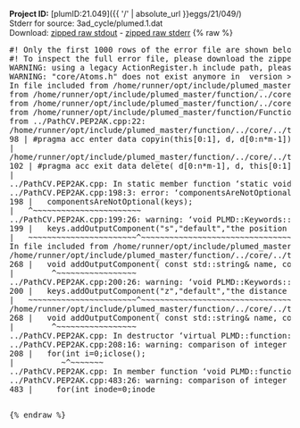 **Project ID:** [plumID:21.049]({{ '/' | absolute_url }}eggs/21/049/)  
Stderr for source:  3ad_cycle/plumed.1.dat   
Download: [zipped raw stdout](plumed.1.dat.plumed_master.stdout.txt.zip) - [zipped raw stderr](plumed.1.dat.plumed_master.stderr.txt.zip) 
{% raw %}
<pre>
#! Only the first 1000 rows of the error file are shown below
#! To inspect the full error file, please download the zipped raw stderr file above
WARNING: using a legacy ActionRegister.h include path, please use <<#include "core/ActionRegister.h">>
WARNING: "core/Atoms.h" does not exist anymore in  version >=2.10, you should change your code.
In file included from /home/runner/opt/include/plumed_master/function/../core/../tools/Tools.h:27,
from /home/runner/opt/include/plumed_master/function/../core/Action.h:28,
from /home/runner/opt/include/plumed_master/function/../core/ActionWithValue.h:25,
from /home/runner/opt/include/plumed_master/function/Function.h:25,
from ../PathCV.PEP2AK.cpp:22:
/home/runner/opt/include/plumed_master/function/../core/../tools/Tensor.h:98: warning: ignoring ‘#pragma acc enter’ [-Wunknown-pragmas]
98 | #pragma acc enter data copyin(this[0:1], d, d[0:n*m-1])
|
/home/runner/opt/include/plumed_master/function/../core/../tools/Tensor.h:102: warning: ignoring ‘#pragma acc exit’ [-Wunknown-pragmas]
102 | #pragma acc exit data delete( d[0:n*m-1], d, this[0:1])
|
../PathCV.PEP2AK.cpp: In static member function ‘static void PLMD::function::PathCV::registerKeywords(PLMD::Keywords&)’:
../PathCV.PEP2AK.cpp:198:3: error: ‘componentsAreNotOptional’ was not declared in this scope
198 |   componentsAreNotOptional(keys);
|   ^~~~~~~~~~~~~~~~~~~~~~~~
../PathCV.PEP2AK.cpp:199:26: warning: ‘void PLMD::Keywords::addOutputComponent(const std::string&, const std::string&, const std::string&)’ is deprecated: Use addOutputComponent with four argument and specify valid types for value from scalar/vector/matrix/grid [-Wdeprecated-declarations]
199 |   keys.addOutputComponent("s","default","the position on the path");
|   ~~~~~~~~~~~~~~~~~~~~~~~^~~~~~~~~~~~~~~~~~~~~~~~~~~~~~~~~~~~~~~~~~
In file included from /home/runner/opt/include/plumed_master/function/../core/Action.h:27:
/home/runner/opt/include/plumed_master/function/../core/../tools/Keywords.h:268:8: note: declared here
268 |   void addOutputComponent( const std::string& name, const std::string& key, const std::string& descr );
|        ^~~~~~~~~~~~~~~~~~
../PathCV.PEP2AK.cpp:200:26: warning: ‘void PLMD::Keywords::addOutputComponent(const std::string&, const std::string&, const std::string&)’ is deprecated: Use addOutputComponent with four argument and specify valid types for value from scalar/vector/matrix/grid [-Wdeprecated-declarations]
200 |   keys.addOutputComponent("z","default","the distance from the path");
|   ~~~~~~~~~~~~~~~~~~~~~~~^~~~~~~~~~~~~~~~~~~~~~~~~~~~~~~~~~~~~~~~~~~~
/home/runner/opt/include/plumed_master/function/../core/../tools/Keywords.h:268:8: note: declared here
268 |   void addOutputComponent( const std::string& name, const std::string& key, const std::string& descr );
|        ^~~~~~~~~~~~~~~~~~
../PathCV.PEP2AK.cpp: In destructor ‘virtual PLMD::function::PathCV::~PathCV()’:
../PathCV.PEP2AK.cpp:208:16: warning: comparison of integer expressions of different signedness: ‘int’ and ‘unsigned int’ [-Wsign-compare]
208 |   for(int i=0;i<mw_n_;++i){
|               ~^~~~~~
../PathCV.PEP2AK.cpp: In constructor ‘PLMD::function::PathCV::PathCV(const PLMD::ActionOptions&)’:
../PathCV.PEP2AK.cpp:236:16: warning: comparison of integer expressions of different signedness: ‘int’ and ‘unsigned int’ [-Wsign-compare]
236 |   for(int i=0;i<mw_n_;++i){
|               ~^~~~~~
../PathCV.PEP2AK.cpp:259:11: warning: comparison of integer expressions of different signedness: ‘int’ and ‘unsigned int’ [-Wsign-compare]
259 |       if(i==mw_id_) ifiles[i]->close();
|          ~^~~~~~~~
../PathCV.PEP2AK.cpp: In member function ‘void PLMD::function::PathCV::generatePath()’:
../PathCV.PEP2AK.cpp:483:26: warning: comparison of integer expressions of different signedness: ‘int’ and ‘unsigned int’ [-Wsign-compare]
483 |     for(int inode=0;inode<nnodes;inode++){
|                     ~~~~~^~~~~~~
../PathCV.PEP2AK.cpp: In member function ‘void PLMD::function::PathCV::readMultipleWalkers()’:
../PathCV.PEP2AK.cpp:941:16: warning: comparison of integer expressions of different signedness: ‘int’ and ‘unsigned int’ [-Wsign-compare]
941 |   for(int i=0;i<mw_n_;++i){
|               ~^~~~~~
../PathCV.PEP2AK.cpp:942:9: warning: comparison of integer expressions of different signedness: ‘int’ and ‘unsigned int’ [-Wsign-compare]
942 |     if(i==mw_id_) continue;
|        ~^~~~~~~~
../PathCV.PEP2AK.cpp:957:5: error: invalid use of incomplete type ‘class PLMD::Communicator’
957 |     comm.Barrier();
|     ^~~~
In file included from /home/runner/opt/include/plumed_master/function/../core/../tools/OFile.h:25,
from /home/runner/opt/include/plumed_master/function/../core/../tools/Log.h:25,
from /home/runner/opt/include/plumed_master/function/../core/Action.h:30:
/home/runner/opt/include/plumed_master/function/../core/../tools/FileBase.h:29:7: note: forward declaration of ‘class PLMD::Communicator’
29 | class Communicator;
|       ^~~~~~~~~~~~
../PathCV.PEP2AK.cpp:958:5: error: invalid use of incomplete type ‘class PLMD::Communicator’
958 |     multi_sim_comm.Barrier();
|     ^~~~~~~~~~~~~~
/home/runner/opt/include/plumed_master/function/../core/../tools/FileBase.h:29:7: note: forward declaration of ‘class PLMD::Communicator’
29 | class Communicator;
|       ^~~~~~~~~~~~
terminate called after throwing an instance of 'PLMD::Plumed::ExceptionError'
what():
(core/PlumedMain.cpp:1502) void PLMD::PlumedMain::load(const std::string&)
An error happened while executing command env PLUMED_ROOT='/home/runner/opt/lib/plumed_master' PLUMED_VERSION='2.11.0-dev' PLUMED_HTMLDIR='/home/runner/opt/share/doc/plumed_master' PLUMED_INCLUDEDIR='/home/runner/opt/include' PLUMED_PROGRAM_NAME='plumed_master' PLUMED_IS_INSTALLED='yes' "/home/runner/opt/lib/plumed_master"/scripts/mklib.sh -n -o ./../PathCV.2.11.0-dev.so ../PathCV.cpp

[pkrvm7jw40e0xgp:10710] *** Process received signal ***
[pkrvm7jw40e0xgp:10710] Signal: Aborted (6)
[pkrvm7jw40e0xgp:10710] Signal code:  (-6)
[pkrvm7jw40e0xgp:10710] [ 0] /lib/x86_64-linux-gnu/libc.so.6(+0x45330)[0x7f906d045330]
[pkrvm7jw40e0xgp:10710] [ 1] /lib/x86_64-linux-gnu/libc.so.6(pthread_kill+0x11c)[0x7f906d09eb2c]
[pkrvm7jw40e0xgp:10710] [ 2] /lib/x86_64-linux-gnu/libc.so.6(gsignal+0x1e)[0x7f906d04527e]
[pkrvm7jw40e0xgp:10710] [ 3] /lib/x86_64-linux-gnu/libc.so.6(abort+0xdf)[0x7f906d0288ff]
[pkrvm7jw40e0xgp:10710] [ 4] /lib/x86_64-linux-gnu/libstdc++.so.6(+0xa5ff5)[0x7f906d4a5ff5]
[pkrvm7jw40e0xgp:10710] [ 5] /lib/x86_64-linux-gnu/libstdc++.so.6(+0xbb0da)[0x7f906d4bb0da]
[pkrvm7jw40e0xgp:10710] [ 6] /lib/x86_64-linux-gnu/libstdc++.so.6(_ZSt10unexpectedv+0x0)[0x7f906d4a5a55]
[pkrvm7jw40e0xgp:10710] [ 7] /lib/x86_64-linux-gnu/libstdc++.so.6(+0xa5a6f)[0x7f906d4a5a6f]
[pkrvm7jw40e0xgp:10710] [ 8] plumed_master(+0x146dd)[0x5635ea8566dd]
[pkrvm7jw40e0xgp:10710] [ 9] /lib/x86_64-linux-gnu/libc.so.6(+0x2a1ca)[0x7f906d02a1ca]
[pkrvm7jw40e0xgp:10710] [10] /lib/x86_64-linux-gnu/libc.so.6(__libc_start_main+0x8b)[0x7f906d02a28b]
[pkrvm7jw40e0xgp:10710] [11] plumed_master(+0x15365)[0x5635ea857365]
[pkrvm7jw40e0xgp:10710] *** End of error message ***
</pre>
{% endraw %}
